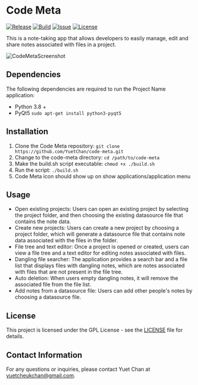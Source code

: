 # Code Meta

[![Release](https://img.shields.io/badge/Release-v1.0.0-blue.svg)](https://github.com/YuetChan/code-meta/releases/tag/v1.0.0)
[![Build](https://img.shields.io/badge/Build-Passing-brightgreen.svg)](https://github.com/YuetChan/code-meta)
[![Issue](https://img.shields.io/github/issues/YuetChan/code-meta)](https://github.com/YuetChan/code-meta/issues)
[![License](https://img.shields.io/badge/License-GPL-yellow.svg)](https://github.com/YuetChan/code-meta/blob/main/LICENSE)

This is a note-taking app that allows developers to easily manage, edit and share notes associated with files in a project.

![CodeMetaScreenshot](https://i.ibb.co/cJ0RBQ3/Screenshot-from-2023-04-13-00-32-03.png)

## Dependencies

The following dependencies are required to run the Project Name application:

- Python 3.8 +
- PyQt5 `sudo apt-get install python3-pyqt5`

## Installation

1. Clone the Code Meta repository: `git clone https://github.com/YuetChan/code-meta.git`
2. Change to the code-meta directory: `cd /path/to/code-meta`
3. Make the build.sh script executable: `chmod +x ./build.sh`
4. Run the script: `./build.sh`
5. Code Meta icon should show up on show applications/application menu

## Usage

- Open existing projects: Users can open an existing project by selecting the project folder, and then choosing the existing datasource file that contains the note data.
- Create new projects: Users can create a new project by choosing a project folder, which will generate a datasource file that contains note data associated with the files in the folder. 
- File tree and text editor: Once a project is opened or created, users can view a file tree and a text editor for editing notes associated with files.
- Dangling file searcher: The application provides a search bar and a file list that displays files with dangling notes, which are notes associated with files that are not present in the file tree.
- Auto deletion: When users empty dangling notes, it will remove the associated file from the file list.
- Add notes from a datasource file: Users can add other people's notes by choosing a datasource file.


## License

This project is licensed under the GPL License - see the [LICENSE](https://github.com/YuetChan/code-meta/blob/master/LICENSE)
 file for details.

## Contact Information

For any questions or inquiries, please contact Yuet Chan at yuetcheukchan@gmail.com.
